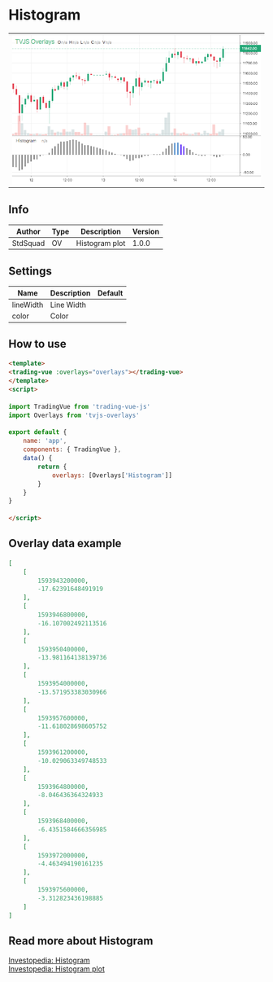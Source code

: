
# Histogram

<table><tr><td>
  <img width="800" heigth="480" src="screen.png" alt="screen">
</td></tr></table>

## Info

| Author | Type | Description | Version |
| ------ | ---- | ----------- | ------- |
| StdSquad | OV | Histogram plot | 1.0.0 |


## Settings

| Name | Description | Default |
| ---- | ----------- | ------- |
| lineWidth | Line Width |  |
| color | Color |  |

## How to use

```html
<template>
<trading-vue :overlays="overlays"></trading-vue>
</template>
<script>

import TradingVue from 'trading-vue-js'
import Overlays from 'tvjs-overlays'

export default {
    name: 'app',
    components: { TradingVue },
    data() {
        return {
            overlays: [Overlays['Histogram']]
        }
    }
}

</script>

```

## Overlay data example

```json
[
    [
        1593943200000,
        -17.62391648491919
    ],
    [
        1593946800000,
        -16.107002492113516
    ],
    [
        1593950400000,
        -13.981164138139736
    ],
    [
        1593954000000,
        -13.571953383030966
    ],
    [
        1593957600000,
        -11.618028698605752
    ],
    [
        1593961200000,
        -10.029063349748533
    ],
    [
        1593964800000,
        -8.046436364324933
    ],
    [
        1593968400000,
        -6.4351584666356985
    ],
    [
        1593972000000,
        -4.463494190161235
    ],
    [
        1593975600000,
        -3.312823436198885
    ]
]
```

## Read more about Histogram

[Investopedia: Histogram](https://www.investopedia.com/search?q=Histogram)<br>
[Investopedia: Histogram plot](https://www.investopedia.com/search?q=Histogram%20plot)

